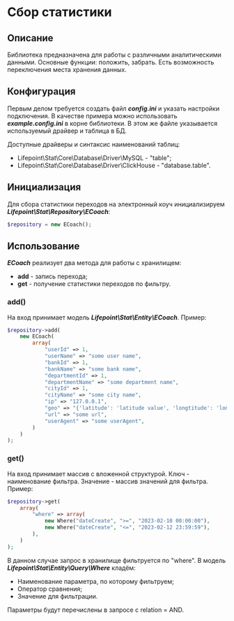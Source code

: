 # Сбор статистики

## Описание

Библиотека предназначена для работы с различными аналитическими данными. Основные функции: положить, забрать.
Есть возможность переключения места хранения данных.

## Конфигурация

Первым делом требуется создать файл ***config.ini*** и указать настройки подключения.
В качестве примера можно использовать ***example.config.ini*** в корне библиотеки.
В этом же файле указывается используемый драйвер и таблица в БД.

Доступные драйверы и синтаксис наименований таблиц:
- Lifepoint\Stat\Core\Database\Driver\MySQL - "table";
- Lifepoint\Stat\Core\Database\Driver\ClickHouse - "database.table".

## Инициализация

Для сбора статистики переходов на электронный коуч инициализируем ***Lifepoint\Stat\Repository\ECoach***:

```php
$repository = new ECoach();
```

## Использование

***ECoach*** реализует два метода для работы с хранилищем:
 - **add** - запись перехода;
 - **get** - получение статистики переходов по фильтру.

### add()

На вход принимает модель ***Lifepoint\Stat\Entity\ECoach***. Пример:

```php
$repository->add(
    new ECoach(
        array(
            "userId" => 1,
            "userName" => "some user name",
            "bankId" => 1,
            "bankName" => "some bank name",
            "departmentId" => 1,
            "departmentName" => "some department name",
            "cityId" => 1,
            "cityName" => "some city name",
            "ip" => "127.0.0.1",
            "geo" => "{'latitude': 'latitude value', 'longtitude': 'longtitude value'}",
            "url" => "some url",
            "userAgent" => "some userAgent",
        )
    )
);
```

### get()

На вход принимает массив с вложенной структурой. Ключ - наименование фильтра. Значение - массив значений для фильтра. Пример:

```php
$repository->get(
    array(
        "where" => array(
            new Where("dateCreate", ">=", "2023-02-10 00:00:00"),
            new Where("dateCreate", "<=", "2023-02-12 23:59:59"),
        ),
    )
);
```

В данном случае запрос в хранилище фильтруется по "where". В модель ***Lifepoint\Stat\Entity\Query\Where*** кладём:
 - Наименование параметра, по которому фильтруем;
 - Оператор сравнения;
 - Значение для фильтрации.

Параметры будут перечислены в запросе с relation = AND.